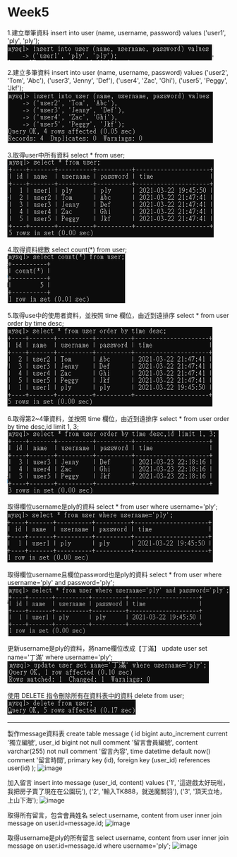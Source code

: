 # Week5

1.建立單筆資料
insert into user (name, username, password) values
('user1', 'ply', 'ply');
![image](https://github.com/ChenYee-Wang/Week5/blob/main/1.png)'

2.建立多筆資料
insert into user (name, username, password) values
('user2', 'Tom', 'Abc'),
('user3', 'Jenny', 'Def'),
('user4', 'Zac', 'Ghi'),
('user5', 'Peggy', 'Jkf');
![image](https://github.com/ChenYee-Wang/Week5/blob/main/2.png)

3.取得user中所有資料
select * from user;
![image](https://github.com/ChenYee-Wang/Week5/blob/main/3.png)

4.取得資料總數
select count(*) from user;
![image](https://github.com/ChenYee-Wang/Week5/blob/main/4.png)

5.取得use中的使用者資料，並按照 time 欄位，由近到遠排序
select * from user order by time desc;
![image](https://github.com/ChenYee-Wang/Week5/blob/main/5.png)

6.取得第2~4筆資料，並按照 time 欄位，由近到遠排序
select * from user order by time desc,id limit 1, 3;
![image](https://github.com/ChenYee-Wang/Week5/blob/main/6.png)

取得欄位username是ply的資料
select * from user where username='ply';
![image](https://github.com/ChenYee-Wang/Week5/blob/main/7.png)

取得欄位username且欄位password也是ply的資料
select * from user where username='ply' and password='ply';
![image](https://github.com/ChenYee-Wang/Week5/blob/main/8.png)

更新username是ply的資料，將name欄位改成【丁滿】
update user set name='丁滿' where username='ply';
![image](https://github.com/ChenYee-Wang/Week5/blob/main/9.png)

使用 DELETE 指令刪除所有在資料表中的資料
delete from user;
![image](https://github.com/ChenYee-Wang/Week5/blob/main/10.png)

---------------------------------------------------------------------------

製作message資料表
create table message (
id bigint auto_increment current '獨立編號',
user_id bigint not null comment '留言會員編號',
content varchar(255) not null comment '留言內容',
time datetime default now() comment '留言時間',
primary key (id),
foreign key (user_id) references user(id)
);
![image](https://github.com/ChenYee-Wang/Week5/blob/main/11.png)

加入留言
insert into message (user_id, content) values
('1', '這遊戲太好玩啦，我把房子賣了現在在公園玩'),
('2', '輸入TK888，就送魔關羽'),
('3', '頂天立地，上山下海');
![image](https://github.com/ChenYee-Wang/Week5/blob/main/12.png)

取得所有留言，包含會員姓名
select username, content
from user
inner join message
on user.id=message.id;
![image](https://github.com/ChenYee-Wang/Week5/blob/main/13.png)

取得username是ply的所有留言
select username, content
from user
inner join message
on user.id=message.id
where username='ply';
![image](https://github.com/ChenYee-Wang/Week5/blob/main/14.png)
